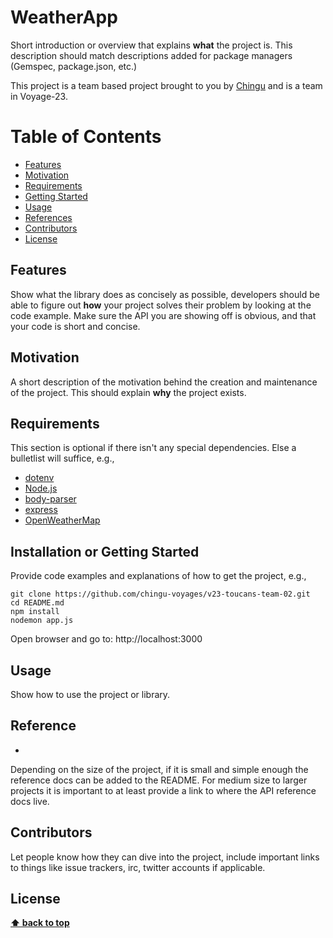 # WeatherApp

Short introduction or overview that explains **what** the project is. This description should match descriptions added for package managers (Gemspec, package.json, etc.)

This project is a team based project brought to you by [Chingu](https://chingu.io/) and is a team in Voyage-23.

# Table of Contents
+ [Features](#features)
+ [Motivation](#motivation)
+ [Requirements](#Requirements)
+ [Getting Started](#getting-started)
+ [Usage](#usage)
+ [References](#reference)
+ [Contributors](#Contributors)
+ [License](#license)

## Features

Show what the library does as concisely as possible, developers should be able to figure out **how** your project solves their problem by looking at the code example. Make sure the API you are showing off is obvious, and that your code is short and concise.

## Motivation

A short description of the motivation behind the creation and maintenance of the project. This should explain **why** the project exists.

## Requirements

This section is optional if there isn't any special dependencies. Else a bulletlist will suffice, e.g.,
+ [dotenv](https://www.npmjs.com/package/dotenv)
+ [Node.js](https://nodejs.org/en/)
+ [body-parser](https://www.npmjs.com/package/body-parser)
+ [express](https://expressjs.com/)
+ [OpenWeatherMap](https://openweathermap.org/)


## Installation or Getting Started

Provide code examples and explanations of how to get the project, e.g.,

	git clone https://github.com/chingu-voyages/v23-toucans-team-02.git
    cd README.md
    npm install
    nodemon app.js

Open browser and go to: http://localhost:3000

## Usage

Show how to use the project or library.

## Reference

+

Depending on the size of the project, if it is small and simple enough the reference docs can be added to the README. For medium size to larger projects it is important to at least provide a link to where the API reference docs live.

## Contributors

Let people know how they can dive into the project, include important links to things like issue trackers, irc, twitter accounts if applicable.

## License



**[⬆ back to top](#table-of-contents)**
